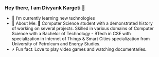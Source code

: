 ### Hey there, I am Divyank Kargeti 👋

- 🌱 I’m currently learning new technologies
- 🤔 About Me:
🔭 Computer Science student with a demonstrated history of working on several projects. Skilled in various domains of Computer Science with a Bachelor of Technology - BTech in CSE with specialization in Internet of Things & Smart Cities specialization from University of Petroleum and Energy Studies.
- ⚡ Fun fact: Love to play video games and watching documentaries.
